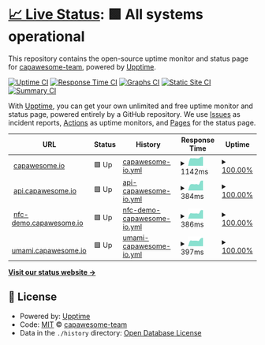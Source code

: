 # [📈 Live Status](https://capawesome-team.github.io/status): <!--live status--> **🟩 All systems operational**

This repository contains the open-source uptime monitor and status page for [capawesome-team](https://capawesome-team.github.io/status), powered by [Upptime](https://github.com/upptime/upptime).

[![Uptime CI](https://github.com/capawesome-team/status/workflows/Uptime%20CI/badge.svg)](https://github.com/capawesome-team/status/actions?query=workflow%3A%22Uptime+CI%22)
[![Response Time CI](https://github.com/capawesome-team/status/workflows/Response%20Time%20CI/badge.svg)](https://github.com/capawesome-team/status/actions?query=workflow%3A%22Response+Time+CI%22)
[![Graphs CI](https://github.com/capawesome-team/status/workflows/Graphs%20CI/badge.svg)](https://github.com/capawesome-team/status/actions?query=workflow%3A%22Graphs+CI%22)
[![Static Site CI](https://github.com/capawesome-team/status/workflows/Static%20Site%20CI/badge.svg)](https://github.com/capawesome-team/status/actions?query=workflow%3A%22Static+Site+CI%22)
[![Summary CI](https://github.com/capawesome-team/status/workflows/Summary%20CI/badge.svg)](https://github.com/capawesome-team/status/actions?query=workflow%3A%22Summary+CI%22)

With [Upptime](https://upptime.js.org), you can get your own unlimited and free uptime monitor and status page, powered entirely by a GitHub repository. We use [Issues](https://github.com/capawesome-team/status/issues) as incident reports, [Actions](https://github.com/capawesome-team/status/actions) as uptime monitors, and [Pages](https://capawesome-team.github.io/status) for the status page.

<!--start: status pages-->
<!-- This summary is generated by Upptime (https://github.com/upptime/upptime) -->
<!-- Do not edit this manually, your changes will be overwritten -->
<!-- prettier-ignore -->
| URL | Status | History | Response Time | Uptime |
| --- | ------ | ------- | ------------- | ------ |
| <img alt="" src="https://icons.duckduckgo.com/ip3/capawesome.io.ico" height="13"> [capawesome.io](https://capawesome.io) | 🟩 Up | [capawesome-io.yml](https://github.com/capawesome-team/status/commits/HEAD/history/capawesome-io.yml) | <details><summary><img alt="Response time graph" src="./graphs/capawesome-io/response-time-week.png" height="20"> 1142ms</summary><br><a href="https://capawesome-team.github.io/status/history/capawesome-io"><img alt="Response time 1096" src="https://img.shields.io/endpoint?url=https%3A%2F%2Fraw.githubusercontent.com%2Fcapawesome-team%2Fstatus%2FHEAD%2Fapi%2Fcapawesome-io%2Fresponse-time.json"></a><br><a href="https://capawesome-team.github.io/status/history/capawesome-io"><img alt="24-hour response time 1336" src="https://img.shields.io/endpoint?url=https%3A%2F%2Fraw.githubusercontent.com%2Fcapawesome-team%2Fstatus%2FHEAD%2Fapi%2Fcapawesome-io%2Fresponse-time-day.json"></a><br><a href="https://capawesome-team.github.io/status/history/capawesome-io"><img alt="7-day response time 1142" src="https://img.shields.io/endpoint?url=https%3A%2F%2Fraw.githubusercontent.com%2Fcapawesome-team%2Fstatus%2FHEAD%2Fapi%2Fcapawesome-io%2Fresponse-time-week.json"></a><br><a href="https://capawesome-team.github.io/status/history/capawesome-io"><img alt="30-day response time 1086" src="https://img.shields.io/endpoint?url=https%3A%2F%2Fraw.githubusercontent.com%2Fcapawesome-team%2Fstatus%2FHEAD%2Fapi%2Fcapawesome-io%2Fresponse-time-month.json"></a><br><a href="https://capawesome-team.github.io/status/history/capawesome-io"><img alt="1-year response time 1096" src="https://img.shields.io/endpoint?url=https%3A%2F%2Fraw.githubusercontent.com%2Fcapawesome-team%2Fstatus%2FHEAD%2Fapi%2Fcapawesome-io%2Fresponse-time-year.json"></a></details> | <details><summary><a href="https://capawesome-team.github.io/status/history/capawesome-io">100.00%</a></summary><a href="https://capawesome-team.github.io/status/history/capawesome-io"><img alt="All-time uptime 100.00%" src="https://img.shields.io/endpoint?url=https%3A%2F%2Fraw.githubusercontent.com%2Fcapawesome-team%2Fstatus%2FHEAD%2Fapi%2Fcapawesome-io%2Fuptime.json"></a><br><a href="https://capawesome-team.github.io/status/history/capawesome-io"><img alt="24-hour uptime 100.00%" src="https://img.shields.io/endpoint?url=https%3A%2F%2Fraw.githubusercontent.com%2Fcapawesome-team%2Fstatus%2FHEAD%2Fapi%2Fcapawesome-io%2Fuptime-day.json"></a><br><a href="https://capawesome-team.github.io/status/history/capawesome-io"><img alt="7-day uptime 100.00%" src="https://img.shields.io/endpoint?url=https%3A%2F%2Fraw.githubusercontent.com%2Fcapawesome-team%2Fstatus%2FHEAD%2Fapi%2Fcapawesome-io%2Fuptime-week.json"></a><br><a href="https://capawesome-team.github.io/status/history/capawesome-io"><img alt="30-day uptime 100.00%" src="https://img.shields.io/endpoint?url=https%3A%2F%2Fraw.githubusercontent.com%2Fcapawesome-team%2Fstatus%2FHEAD%2Fapi%2Fcapawesome-io%2Fuptime-month.json"></a><br><a href="https://capawesome-team.github.io/status/history/capawesome-io"><img alt="1-year uptime 100.00%" src="https://img.shields.io/endpoint?url=https%3A%2F%2Fraw.githubusercontent.com%2Fcapawesome-team%2Fstatus%2FHEAD%2Fapi%2Fcapawesome-io%2Fuptime-year.json"></a></details>
| <img alt="" src="https://icons.duckduckgo.com/ip3/api.capawesome.io.ico" height="13"> [api.capawesome.io](https://api.capawesome.io) | 🟩 Up | [api-capawesome-io.yml](https://github.com/capawesome-team/status/commits/HEAD/history/api-capawesome-io.yml) | <details><summary><img alt="Response time graph" src="./graphs/api-capawesome-io/response-time-week.png" height="20"> 384ms</summary><br><a href="https://capawesome-team.github.io/status/history/api-capawesome-io"><img alt="Response time 394" src="https://img.shields.io/endpoint?url=https%3A%2F%2Fraw.githubusercontent.com%2Fcapawesome-team%2Fstatus%2FHEAD%2Fapi%2Fapi-capawesome-io%2Fresponse-time.json"></a><br><a href="https://capawesome-team.github.io/status/history/api-capawesome-io"><img alt="24-hour response time 486" src="https://img.shields.io/endpoint?url=https%3A%2F%2Fraw.githubusercontent.com%2Fcapawesome-team%2Fstatus%2FHEAD%2Fapi%2Fapi-capawesome-io%2Fresponse-time-day.json"></a><br><a href="https://capawesome-team.github.io/status/history/api-capawesome-io"><img alt="7-day response time 384" src="https://img.shields.io/endpoint?url=https%3A%2F%2Fraw.githubusercontent.com%2Fcapawesome-team%2Fstatus%2FHEAD%2Fapi%2Fapi-capawesome-io%2Fresponse-time-week.json"></a><br><a href="https://capawesome-team.github.io/status/history/api-capawesome-io"><img alt="30-day response time 397" src="https://img.shields.io/endpoint?url=https%3A%2F%2Fraw.githubusercontent.com%2Fcapawesome-team%2Fstatus%2FHEAD%2Fapi%2Fapi-capawesome-io%2Fresponse-time-month.json"></a><br><a href="https://capawesome-team.github.io/status/history/api-capawesome-io"><img alt="1-year response time 394" src="https://img.shields.io/endpoint?url=https%3A%2F%2Fraw.githubusercontent.com%2Fcapawesome-team%2Fstatus%2FHEAD%2Fapi%2Fapi-capawesome-io%2Fresponse-time-year.json"></a></details> | <details><summary><a href="https://capawesome-team.github.io/status/history/api-capawesome-io">100.00%</a></summary><a href="https://capawesome-team.github.io/status/history/api-capawesome-io"><img alt="All-time uptime 100.00%" src="https://img.shields.io/endpoint?url=https%3A%2F%2Fraw.githubusercontent.com%2Fcapawesome-team%2Fstatus%2FHEAD%2Fapi%2Fapi-capawesome-io%2Fuptime.json"></a><br><a href="https://capawesome-team.github.io/status/history/api-capawesome-io"><img alt="24-hour uptime 100.00%" src="https://img.shields.io/endpoint?url=https%3A%2F%2Fraw.githubusercontent.com%2Fcapawesome-team%2Fstatus%2FHEAD%2Fapi%2Fapi-capawesome-io%2Fuptime-day.json"></a><br><a href="https://capawesome-team.github.io/status/history/api-capawesome-io"><img alt="7-day uptime 100.00%" src="https://img.shields.io/endpoint?url=https%3A%2F%2Fraw.githubusercontent.com%2Fcapawesome-team%2Fstatus%2FHEAD%2Fapi%2Fapi-capawesome-io%2Fuptime-week.json"></a><br><a href="https://capawesome-team.github.io/status/history/api-capawesome-io"><img alt="30-day uptime 100.00%" src="https://img.shields.io/endpoint?url=https%3A%2F%2Fraw.githubusercontent.com%2Fcapawesome-team%2Fstatus%2FHEAD%2Fapi%2Fapi-capawesome-io%2Fuptime-month.json"></a><br><a href="https://capawesome-team.github.io/status/history/api-capawesome-io"><img alt="1-year uptime 100.00%" src="https://img.shields.io/endpoint?url=https%3A%2F%2Fraw.githubusercontent.com%2Fcapawesome-team%2Fstatus%2FHEAD%2Fapi%2Fapi-capawesome-io%2Fuptime-year.json"></a></details>
| <img alt="" src="https://icons.duckduckgo.com/ip3/nfc-demo.capawesome.io.ico" height="13"> [nfc-demo.capawesome.io](https://nfc-demo.capawesome.io) | 🟩 Up | [nfc-demo-capawesome-io.yml](https://github.com/capawesome-team/status/commits/HEAD/history/nfc-demo-capawesome-io.yml) | <details><summary><img alt="Response time graph" src="./graphs/nfc-demo-capawesome-io/response-time-week.png" height="20"> 386ms</summary><br><a href="https://capawesome-team.github.io/status/history/nfc-demo-capawesome-io"><img alt="Response time 392" src="https://img.shields.io/endpoint?url=https%3A%2F%2Fraw.githubusercontent.com%2Fcapawesome-team%2Fstatus%2FHEAD%2Fapi%2Fnfc-demo-capawesome-io%2Fresponse-time.json"></a><br><a href="https://capawesome-team.github.io/status/history/nfc-demo-capawesome-io"><img alt="24-hour response time 482" src="https://img.shields.io/endpoint?url=https%3A%2F%2Fraw.githubusercontent.com%2Fcapawesome-team%2Fstatus%2FHEAD%2Fapi%2Fnfc-demo-capawesome-io%2Fresponse-time-day.json"></a><br><a href="https://capawesome-team.github.io/status/history/nfc-demo-capawesome-io"><img alt="7-day response time 386" src="https://img.shields.io/endpoint?url=https%3A%2F%2Fraw.githubusercontent.com%2Fcapawesome-team%2Fstatus%2FHEAD%2Fapi%2Fnfc-demo-capawesome-io%2Fresponse-time-week.json"></a><br><a href="https://capawesome-team.github.io/status/history/nfc-demo-capawesome-io"><img alt="30-day response time 389" src="https://img.shields.io/endpoint?url=https%3A%2F%2Fraw.githubusercontent.com%2Fcapawesome-team%2Fstatus%2FHEAD%2Fapi%2Fnfc-demo-capawesome-io%2Fresponse-time-month.json"></a><br><a href="https://capawesome-team.github.io/status/history/nfc-demo-capawesome-io"><img alt="1-year response time 392" src="https://img.shields.io/endpoint?url=https%3A%2F%2Fraw.githubusercontent.com%2Fcapawesome-team%2Fstatus%2FHEAD%2Fapi%2Fnfc-demo-capawesome-io%2Fresponse-time-year.json"></a></details> | <details><summary><a href="https://capawesome-team.github.io/status/history/nfc-demo-capawesome-io">100.00%</a></summary><a href="https://capawesome-team.github.io/status/history/nfc-demo-capawesome-io"><img alt="All-time uptime 100.00%" src="https://img.shields.io/endpoint?url=https%3A%2F%2Fraw.githubusercontent.com%2Fcapawesome-team%2Fstatus%2FHEAD%2Fapi%2Fnfc-demo-capawesome-io%2Fuptime.json"></a><br><a href="https://capawesome-team.github.io/status/history/nfc-demo-capawesome-io"><img alt="24-hour uptime 100.00%" src="https://img.shields.io/endpoint?url=https%3A%2F%2Fraw.githubusercontent.com%2Fcapawesome-team%2Fstatus%2FHEAD%2Fapi%2Fnfc-demo-capawesome-io%2Fuptime-day.json"></a><br><a href="https://capawesome-team.github.io/status/history/nfc-demo-capawesome-io"><img alt="7-day uptime 100.00%" src="https://img.shields.io/endpoint?url=https%3A%2F%2Fraw.githubusercontent.com%2Fcapawesome-team%2Fstatus%2FHEAD%2Fapi%2Fnfc-demo-capawesome-io%2Fuptime-week.json"></a><br><a href="https://capawesome-team.github.io/status/history/nfc-demo-capawesome-io"><img alt="30-day uptime 100.00%" src="https://img.shields.io/endpoint?url=https%3A%2F%2Fraw.githubusercontent.com%2Fcapawesome-team%2Fstatus%2FHEAD%2Fapi%2Fnfc-demo-capawesome-io%2Fuptime-month.json"></a><br><a href="https://capawesome-team.github.io/status/history/nfc-demo-capawesome-io"><img alt="1-year uptime 100.00%" src="https://img.shields.io/endpoint?url=https%3A%2F%2Fraw.githubusercontent.com%2Fcapawesome-team%2Fstatus%2FHEAD%2Fapi%2Fnfc-demo-capawesome-io%2Fuptime-year.json"></a></details>
| <img alt="" src="https://icons.duckduckgo.com/ip3/umami.capawesome.io.ico" height="13"> [umami.capawesome.io](https://umami.capawesome.io) | 🟩 Up | [umami-capawesome-io.yml](https://github.com/capawesome-team/status/commits/HEAD/history/umami-capawesome-io.yml) | <details><summary><img alt="Response time graph" src="./graphs/umami-capawesome-io/response-time-week.png" height="20"> 397ms</summary><br><a href="https://capawesome-team.github.io/status/history/umami-capawesome-io"><img alt="Response time 400" src="https://img.shields.io/endpoint?url=https%3A%2F%2Fraw.githubusercontent.com%2Fcapawesome-team%2Fstatus%2FHEAD%2Fapi%2Fumami-capawesome-io%2Fresponse-time.json"></a><br><a href="https://capawesome-team.github.io/status/history/umami-capawesome-io"><img alt="24-hour response time 492" src="https://img.shields.io/endpoint?url=https%3A%2F%2Fraw.githubusercontent.com%2Fcapawesome-team%2Fstatus%2FHEAD%2Fapi%2Fumami-capawesome-io%2Fresponse-time-day.json"></a><br><a href="https://capawesome-team.github.io/status/history/umami-capawesome-io"><img alt="7-day response time 397" src="https://img.shields.io/endpoint?url=https%3A%2F%2Fraw.githubusercontent.com%2Fcapawesome-team%2Fstatus%2FHEAD%2Fapi%2Fumami-capawesome-io%2Fresponse-time-week.json"></a><br><a href="https://capawesome-team.github.io/status/history/umami-capawesome-io"><img alt="30-day response time 406" src="https://img.shields.io/endpoint?url=https%3A%2F%2Fraw.githubusercontent.com%2Fcapawesome-team%2Fstatus%2FHEAD%2Fapi%2Fumami-capawesome-io%2Fresponse-time-month.json"></a><br><a href="https://capawesome-team.github.io/status/history/umami-capawesome-io"><img alt="1-year response time 400" src="https://img.shields.io/endpoint?url=https%3A%2F%2Fraw.githubusercontent.com%2Fcapawesome-team%2Fstatus%2FHEAD%2Fapi%2Fumami-capawesome-io%2Fresponse-time-year.json"></a></details> | <details><summary><a href="https://capawesome-team.github.io/status/history/umami-capawesome-io">100.00%</a></summary><a href="https://capawesome-team.github.io/status/history/umami-capawesome-io"><img alt="All-time uptime 100.00%" src="https://img.shields.io/endpoint?url=https%3A%2F%2Fraw.githubusercontent.com%2Fcapawesome-team%2Fstatus%2FHEAD%2Fapi%2Fumami-capawesome-io%2Fuptime.json"></a><br><a href="https://capawesome-team.github.io/status/history/umami-capawesome-io"><img alt="24-hour uptime 100.00%" src="https://img.shields.io/endpoint?url=https%3A%2F%2Fraw.githubusercontent.com%2Fcapawesome-team%2Fstatus%2FHEAD%2Fapi%2Fumami-capawesome-io%2Fuptime-day.json"></a><br><a href="https://capawesome-team.github.io/status/history/umami-capawesome-io"><img alt="7-day uptime 100.00%" src="https://img.shields.io/endpoint?url=https%3A%2F%2Fraw.githubusercontent.com%2Fcapawesome-team%2Fstatus%2FHEAD%2Fapi%2Fumami-capawesome-io%2Fuptime-week.json"></a><br><a href="https://capawesome-team.github.io/status/history/umami-capawesome-io"><img alt="30-day uptime 100.00%" src="https://img.shields.io/endpoint?url=https%3A%2F%2Fraw.githubusercontent.com%2Fcapawesome-team%2Fstatus%2FHEAD%2Fapi%2Fumami-capawesome-io%2Fuptime-month.json"></a><br><a href="https://capawesome-team.github.io/status/history/umami-capawesome-io"><img alt="1-year uptime 100.00%" src="https://img.shields.io/endpoint?url=https%3A%2F%2Fraw.githubusercontent.com%2Fcapawesome-team%2Fstatus%2FHEAD%2Fapi%2Fumami-capawesome-io%2Fuptime-year.json"></a></details>

<!--end: status pages-->

[**Visit our status website →**](https://capawesome-team.github.io/status)

## 📄 License

- Powered by: [Upptime](https://github.com/upptime/upptime)
- Code: [MIT](./LICENSE) © [capawesome-team](https://capawesome-team.github.io/status)
- Data in the `./history` directory: [Open Database License](https://opendatacommons.org/licenses/odbl/1-0/)
